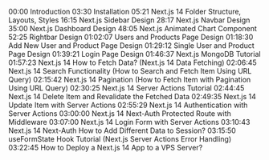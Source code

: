 00:00 Introduction
03:30 Installation
05:21 Next.js 14 Folder Structure, Layouts, Styles
16:15 Next.js Sidebar Design
28:17 Next.js Navbar Design
35:00 Next.js Dashboard Design
48:05 Next.js Animated Chart Component
52:25 Rightbar Design
01:02:07 Users and Products Page Design
01:18:30 Add New User and Product Page Design
01:29:12 Single User and Product Page Design
01:39:21 Login Page Design
01:46:37 Next.js MongoDB Tutorial
01:57:23 Next.js 14 How to Fetch Data? (Next.js 14 Data Fetching)
02:06:45 Next.js 14 Search Functionality (How to Search and Fetch Item Using URL Query)
02:15:42 Next.js 14 Pagination (How to Fetch Item with Pagination Using URL Query)
02:30:25 Next.js 14 Server Actions Tutorial
02:44:45 Next.js 14 Delete Item and Revalidate the Fetched Data
02:49:35 Next.js 14 Update Item with Server Actions
02:55:29 Next.js 14 Authentication with Server Actions
03:00:00 Next.js 14 Next-Auth Protected Route with Middleware
03:07:00 Next.js 14 Login Form with Server Actions
03:10:43 Next.js 14 Next-Auth How to Add Different Data to Session?
03:15:50 useFormState Hook Tutorial (Next.js Server Actions Error Handling)
03:22:45 How to Deploy a Next.js 14 App to a VPS Server?